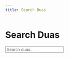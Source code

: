 ```yaml
---
title: Search Duas
---
```


<script setup>
import { ref } from 'vue'
import DuaCard from './.vitepress/theme/components/DuaCard.vue'
import { useDuas } from './.vitepress/theme/composables/useDuas'
import { useFavorites } from './.vitepress/theme/composables/useFavorites'

const searchQuery = ref('')
const { searchDuas } = useDuas()
const { toggleFavorite, isFavorite } = useFavorites()

const filteredDuas = searchDuas(searchQuery.value)
</script>

# Search Duas

<div class="max-w-4xl mx-auto py-8">
  <div class="mb-8">
    <input
      v-model="searchQuery"
      type="text"
      placeholder="Search duas..."
      class="search-input"
      aria-label="Search duas"
    />
  </div>

  <div class="space-y-6">
    <DuaCard
      v-for="dua in filteredDuas"
      :key="dua.id"
      :dua="dua"
      :show-favorite-button="true"
      :is-favorite="isFavorite(dua.id)"
      @toggle-favorite="toggleFavorite"
    />
  </div>
</div>